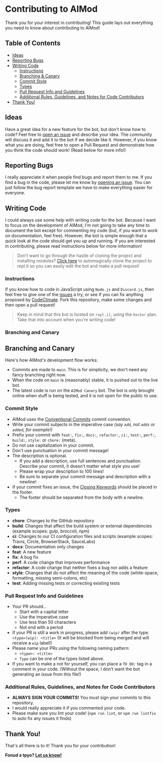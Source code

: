 # Contributing to AIMod
Thank you for your interest in contributing! This guide lays out everything you need to know about contributing to AIMod!

## Table of Contents
* [Ideas](https://github.com/xerexDev/AIMod/blob/master/CONTRIBUTING.md#ideas)
* [Reporting Bugs](https://github.com/xerexDev/AIMod/blob/master/CONTRIBUTING.md#reporting-bugs)
* [Writing Code](https://github.com/xerexDev/AIMod/blob/master/CONTRIBUTING.md#writing-code)
  * [Instructions](https://github.com/xerexDev/AIMod/blob/master/CONTRIBUTING.md#instructions)
  * [Branching & Canary](https://github.com/xerexDev/AIMod/blob/master/CONTRIBUTING.md#branchingflow)
  * [Commit Style](https://github.com/xerexDev/AIMod/blob/master/CONTRIBUTING.md#commit-style)
  * [Types](https://github.com/xerexDev/AIMod/blob/master/CONTRIBUTING.md#types)
  * [Pull Request Info and Guidelines](https://github.com/xerexDev/AIMod/blob/master/CONTRIBUTING.md#pull-request-info-and-guidelines)
  * [Additional Rules, Guidelines, and Notes for Code Contributors](https://github.com/xerexDev/AIMod/blob/master/CONTRIBUTING.md#additional-rules-guidelines-and-notes-for-code-contributors)
* [Thank You!](https://github.com/xerexDev/AIMod/blob/master/CONTRIBUTING.md#thank-you)

## Ideas
Have a great idea for a new feature for the bot, but don't know how to code? Feel free to [open an issue](https://github.com/xerexDev/AIMod/issues/new) and describe your idea. The community will discuss it and add it to the bot if we decide like it. However, if you know what you are doing, feel free to open a Pull Request and demonstrate how you think the code should work! (Read below for more info!)

## Reporting Bugs
I really appreciate it when people find bugs and report them to me. If you find a bug in the code, please let me know by [opening an issue](https://github.com/xerexDev/AIMod/issues/new). You can just follow the bug report template we have to make everything easier for everyone.

## Writing Code
I could always use some help with writing code for the bot. Because I want to focus on the development of AIMod, I'm not going to take any time to document the bot except for commenting my code (but, if you want to work on documentation, feel free). However, the bot is simple enough that a quick look at the code should get you up and running. If you are interested in contributing, please read instructions below for more information!

> Don't want to go through the hastle of cloning the project and installing modules? [Click here](https://repl.it/github/xerexDev/AIMod) to automagically clone the project to repl.it so you can easily edit the bot and make a pull request!

### Instructions
If you know how to code in JavaScript using `Node.js` and `Discord.js`, then feel free to give one of the [issues](https://github.com/xerexDev/AIMod/issues) a try, or see if you can fix anything proposed by [CodeClimate](https://codeclimate.com/github/xerexDev/AIMod/issues). Fork this repository, make some changes and then open a pull request!

> Keep in mind that this bot is hosted on `repl.it`, using the `Hacker` plan. Take that into account when you're writing code!

### Branching and Canary
## Branching and Canary
Here's how AIMod's development flow works:
* Commits are made to `main`. This is for simplicity, we don't need any fancy branching right now.
* When the code on `main` is (reasonably) stable, it is pushed out to the live bot.
* The latest code is run on the `AIMod Canary` bot. The bot is only brought online when stuff is being tested, and it is not open for the public to use.

### Commit Style
* AIMod uses the [Conventional Commits](https://www.conventionalcommits.org/) commit convention.
* Write your commit subjects in the imperative case *(say `add`, not `adds` or `added`, for example!)*
* Prefix your commit with `feat:`, `fix:`, `docs:`, `refactor:`, `ci:`, `test:`, `perf:`, `build:`, `style:` or `chore:` (meta).
* Do not use capitalization in your commit.
* Don't use punctuation in your commit message!
* The description is optional.
  * If you add a description, use full sentences and punctuation. Describe your commit, it doesn't matter what style you use!
  * Please wrap your description to 100 lines!
  * Be sure to separate your commit message and description with a newline!
* If your commit fixes an issue, the [Closing Keywords](https://docs.github.com/en/free-pro-team@latest/github/managing-your-work-on-github/linking-a-pull-request-to-an-issue) should be placed in the footer.
  * The footer should be separated from the body with a newline.

### Types
* **chore**: Changes to the GitHub repository
* **build**: Changes that affect the build system or external dependencies (example scopes: gulp, broccoli, npm)
* **ci**: Changes to our CI configuration files and scripts (example scopes: Travis, Circle, BrowserStack, SauceLabs)
* **docs**: Documentation only changes
* **feat**: A new feature
* **fix**: A bug fix
* **perf**: A code change that improves performance
* **refactor**: A code change that neither fixes a bug nor adds a feature
* **style**: Changes that do not affect the meaning of the code (white-space, formatting, missing semi-colons, etc)
* **test**: Adding missing tests or correcting existing tests

### Pull Request Info and Guidelines
* Your PR should...
  * Start with a capital letter
  * Use the imperative case
  * Use less than 50 characters
  * Not end with a period
* If your PR is still a work in progress, please add `(wip)` after the type. `<type>(wip): <title>` (It will be blocked from being merged and will receive a `wip` label!)
* Please name your PRs using the following naming pattern:
  * `<type>: <title>`
  * `Type` can be one of the types listed above.
* If you want to make a not for yourself, you can place a `TO DO:` tag in a comment in your code. (Without the space, I don't want the bot generating an issue from this file!)

### Additional Rules, Guidelines, and Notes for Code Contributors
* **ALWAYS SIGN YOUR COMMITS!** You *must* sign your commits to this repository.
* I would really appreciate it if you commented your code.
* Please make sure you lint your code! (`npm run lint`, or `npm run lintfix` to auto fix any issues it finds)

## Thank You!
That's all there is to it! Thank you for your contribution!

**Fonud a tpyo? [Let us know!](https://github.com/xerexDev/AIMod/issues/new)**
